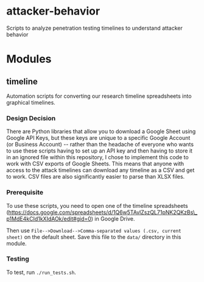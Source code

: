# attacker-behavior
Scripts to analyze penetration testing timelines to understand attacker behavior

# Modules

## timeline

Automation scripts for converting our research timeline spreadsheets into graphical timelines.

### Design Decision

There are Python libraries that allow you to download a Google Sheet using Google API Keys, but these keys are unique to a specific Google Account (or Business Account) -- rather than the headache of everyone who wants to use these scripts having to set up an API key and then having to store it in an ignored file within this repository, I chose to implement this code to work with CSV exports of Google Sheets. This means that anyone with access to the attack timelines can download any timeline as a CSV and get to work. CSV files are also significantly easier to parse than XLSX files.

### Prerequisite

To use these scripts, you need to open one of the timeline spreadsheets (https://docs.google.com/spreadsheets/d/1Q6w5TAvlZszQL71pNK2QKzBs\_p1MdE4kCId1kXIdAOk/edit#gid=0) in Google Drive.

Then use `File-->Download-->Comma-separated values (.csv, current sheet)` on the default sheet. Save this file to the `data/` directory in this module.

### Testing

To test, run `./run_tests.sh`.
